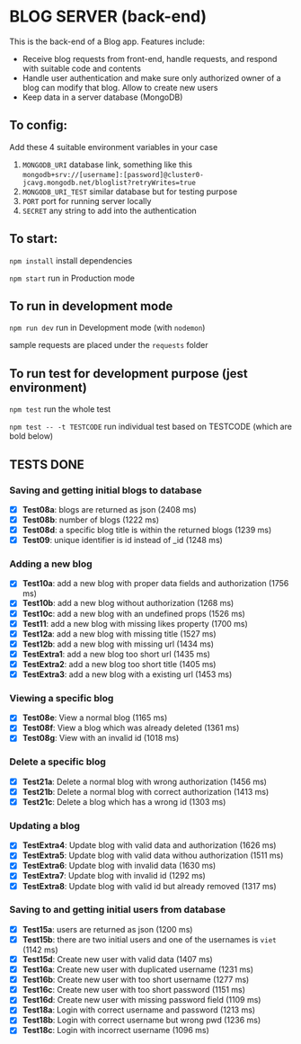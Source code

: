 # BLOG SERVER (back-end)
This is the back-end of a Blog app. Features include:
- Receive blog requests from front-end, handle requests, and respond with suitable code and contents
- Handle user authentication and make sure only authorized owner of a blog can modify that blog. Allow to create new users
- Keep data in a server database (MongoDB)

## To config:
Add these 4 suitable environment variables in your case 

1. ``MONGODB_URI`` database link, something like this `mongodb+srv://[username]:[password]@cluster0-jcavg.mongodb.net/bloglist?retryWrites=true`
2. ``MONGODB_URI_TEST`` similar database but for testing purpose
3. ``PORT`` port for running server locally
4. ``SECRET`` any string to add into the authentication

## To start:
``npm install`` install dependencies

``npm start`` run in Production mode

## To run in development mode
``npm run dev`` run in Development mode (with `nodemon`)

sample requests are placed under the `requests` folder

## To run test for development purpose (jest environment)
``npm test`` run the whole test

``npm test -- -t TESTCODE`` run individual test based on TESTCODE (which are bold below)

## TESTS DONE
### Saving and getting initial blogs to database
- [x] **Test08a**: blogs are returned as json (2408 ms)
- [x] **Test08b**: number of blogs (1222 ms)
- [x] **Test08d**: a specific blog title is within the returned blogs (1239 ms)
- [x] **Test09**: unique identifier is id instead of _id (1248 ms)
### Adding a new blog
- [x] **Test10a**: add a new blog with proper data fields and authorization (1756 ms)
- [x] **Test10b**: add a new blog without authorization (1268 ms)
- [x] **Test10c**: add a new blog with an undefined props (1526 ms)
- [x] **Test11**: add a new blog with missing likes property (1700 ms)
- [x] **Test12a**: add a new blog with missing title (1527 ms)
- [x] **Test12b**: add a new blog with missing url (1434 ms)
- [x] **TestExtra1**: add a new blog too short url (1435 ms)
- [x] **TestExtra2**: add a new blog too short title (1405 ms)
- [x] **TestExtra3**: add a new blog with a existing url (1453 ms)
### Viewing a specific blog
- [x] **Test08e**: View a normal blog (1165 ms)
- [x] **Test08f**: View a blog which was already deleted (1361 ms)
- [x] **Test08g**: View with an invalid id (1018 ms)
### Delete a specific blog
- [x] **Test21a**: Delete a normal blog with wrong authorization (1456 ms)
- [x] **Test21b**: Delete a normal blog with correct authorization (1413 ms)
- [x] **Test21c**: Delete a blog which has a wrong id (1303 ms)
### Updating a blog
- [x] **TestExtra4**: Update blog with valid data and authorization (1626 ms)
- [x] **TestExtra5**: Update blog with valid data withou authorization (1511 ms)
- [x] **TestExtra6**: Update blog with invalid data (1630 ms)
- [x] **TestExtra7**: Update blog with invalid id (1292 ms)
- [x] **TestExtra8**: Update blog with valid id but already removed (1317 ms)
### Saving to and getting initial users from database
- [x] **Test15a**: users are returned as json (1200 ms)
- [x] **Test15b**: there are two initial users and one of the usernames is `viet` (1142 ms)
- [x] **Test15d**: Create new user with valid data (1407 ms)
- [x] **Test16a**: Create new user with duplicated username (1231 ms)
- [x] **Test16b**: Create new user with too short username (1277 ms)
- [x] **Test16c**: Create new user with too short password (1151 ms)
- [x] **Test16d**: Create new user with missing password field (1109 ms)
- [x] **Test18a**: Login with correct username and password (1213 ms)
- [x] **Test18b**: Login with correct username but wrong pwd (1236 ms)
- [x] **Test18c**: Login with incorrect username (1096 ms)
